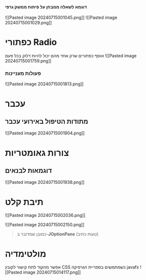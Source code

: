 #### דוגמא לשאלה ממבחן על פיתוח ממשק גרפי
![[Pasted image 20240715001045.png]]
![[Pasted image 20240715001029.png]]

# כפתורי Radio
אוסף כפתורים שרק אחד מהם יכול להיות דלוק בכל פעם
![[Pasted image 20240715001759.png]]
### פעולות מעניינות
![[Pasted image 20240715001813.png]]

# עכבר
## מתודות הטיפול באירועי עכבר
![[Pasted image 20240715001904.png]]

# צורות גאומטריות
##  דוגמאות לבנאים
![[Pasted image 20240715001938.png]]

# תיבת קלט

![[Pasted image 20240715002036.png]]

![[Pasted image 20240715002150.png]]
> כמובן שמדובר ב-**JOptionPane** (טעות כתיב)


# מולטימדיה
אפשר מהקוד לתת קישור לקובץ CSS כשמתמשים בספריית הגרפיקה javafx
![[Pasted image 20240715014117.png]]